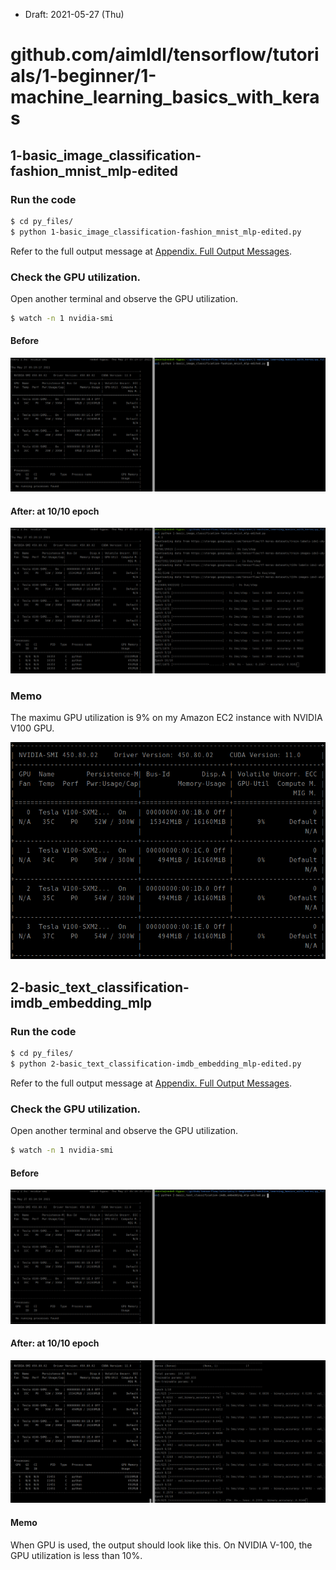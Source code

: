 * Draft: 2021-05-27 (Thu)
# github.com/aimldl/tensorflow/tutorials/1-beginner/1-machine_learning_basics_with_keras

## 1-basic_image_classification-fashion_mnist_mlp-edited
### Run the code
```bash
$ cd py_files/
$ python 1-basic_image_classification-fashion_mnist_mlp-edited.py 
```
Refer to the full output message at [Appendix. Full Output Messages](APPENDIX.md).

### Check the GPU utilization.
Open another terminal and observe the GPU utilization.
```bash
$ watch -n 1 nvidia-smi
```
#### Before
<img src='images/tensorflow_tutorials-nvidia_-n_1_nvidia-smi_python_1-basic_image_classification-fashion_mnist_mlp-edited_py.png'>

#### After: at 10/10 epoch
<img src='images/tensorflow_tutorials-nvidia_-n_1_nvidia-smi_python_1-basic_image_classification-fashion_mnist_mlp-edited_py-10_10.png'>

### Memo
The maximu GPU utilization is 9% on my Amazon EC2 instance with NVIDIA V100 GPU.

<img src='images/tensorflow_tutorials-nvidia_-n_1_nvidia-smi_python_1-basic_image_classification-fashion_mnist_mlp-edited_py-max_gpu_util.png'>

## 2-basic_text_classification-imdb_embedding_mlp
### Run the code
```bash
$ cd py_files/
$ python 2-basic_text_classification-imdb_embedding_mlp-edited.py
```
Refer to the full output message at [Appendix. Full Output Messages](APPENDIX.md).

### Check the GPU utilization.
Open another terminal and observe the GPU utilization.
```bash
$ watch -n 1 nvidia-smi
```
#### Before
<img src='images/tensorflow_tutorials-nvidia_-n_1_nvidia-smi_python_2-basic_text_classification-imdb_embedding_mlp_py.png'>

#### After: at 10/10 epoch
<img src='images/tensorflow_tutorials-nvidia_-n_1_nvidia-smi_python_2-basic_text_classification-imdb_embedding_mlp_py-10_10.png'>

#### Memo
When GPU is used, the output should look like this. On NVIDIA V-100, the GPU utilization is less than 10%.
<src img='images/python_2-2-basic_text_classification-imdb_embedding_mlp-edited_py-watch_-n_1_nvidia-smi.gif'>


